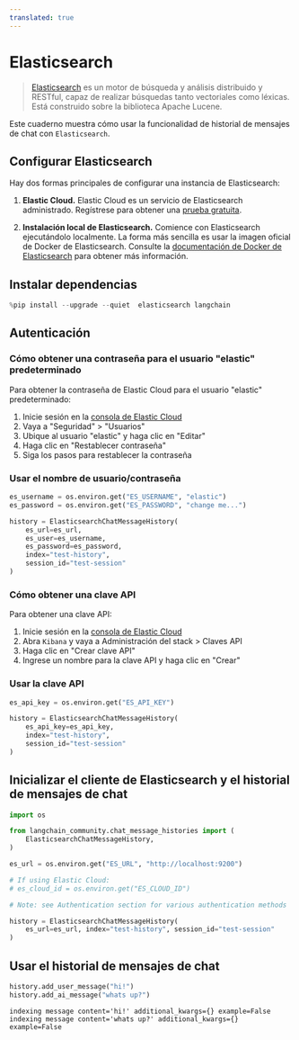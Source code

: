 ```yaml
---
translated: true
---
```


# Elasticsearch

>[Elasticsearch](https://www.elastic.co/elasticsearch/) es un motor de búsqueda y análisis distribuido y RESTful, capaz de realizar búsquedas tanto vectoriales como léxicas. Está construido sobre la biblioteca Apache Lucene.

Este cuaderno muestra cómo usar la funcionalidad de historial de mensajes de chat con `Elasticsearch`.

## Configurar Elasticsearch

Hay dos formas principales de configurar una instancia de Elasticsearch:

1. **Elastic Cloud.** Elastic Cloud es un servicio de Elasticsearch administrado. Regístrese para obtener una [prueba gratuita](https://cloud.elastic.co/registration?storm=langchain-notebook).

2. **Instalación local de Elasticsearch.** Comience con Elasticsearch ejecutándolo localmente. La forma más sencilla es usar la imagen oficial de Docker de Elasticsearch. Consulte la [documentación de Docker de Elasticsearch](https://www.elastic.co/guide/en/elasticsearch/reference/current/docker.html) para obtener más información.

## Instalar dependencias

```python
%pip install --upgrade --quiet  elasticsearch langchain
```

## Autenticación

### Cómo obtener una contraseña para el usuario "elastic" predeterminado

Para obtener la contraseña de Elastic Cloud para el usuario "elastic" predeterminado:
1. Inicie sesión en la [consola de Elastic Cloud](https://cloud.elastic.co)
2. Vaya a "Seguridad" > "Usuarios"
3. Ubique al usuario "elastic" y haga clic en "Editar"
4. Haga clic en "Restablecer contraseña"
5. Siga los pasos para restablecer la contraseña

### Usar el nombre de usuario/contraseña

```python
es_username = os.environ.get("ES_USERNAME", "elastic")
es_password = os.environ.get("ES_PASSWORD", "change me...")

history = ElasticsearchChatMessageHistory(
    es_url=es_url,
    es_user=es_username,
    es_password=es_password,
    index="test-history",
    session_id="test-session"
)
```

### Cómo obtener una clave API

Para obtener una clave API:
1. Inicie sesión en la [consola de Elastic Cloud](https://cloud.elastic.co)
2. Abra `Kibana` y vaya a Administración del stack > Claves API
3. Haga clic en "Crear clave API"
4. Ingrese un nombre para la clave API y haga clic en "Crear"

### Usar la clave API

```python
es_api_key = os.environ.get("ES_API_KEY")

history = ElasticsearchChatMessageHistory(
    es_api_key=es_api_key,
    index="test-history",
    session_id="test-session"
)
```

## Inicializar el cliente de Elasticsearch y el historial de mensajes de chat

```python
import os

from langchain_community.chat_message_histories import (
    ElasticsearchChatMessageHistory,
)

es_url = os.environ.get("ES_URL", "http://localhost:9200")

# If using Elastic Cloud:
# es_cloud_id = os.environ.get("ES_CLOUD_ID")

# Note: see Authentication section for various authentication methods

history = ElasticsearchChatMessageHistory(
    es_url=es_url, index="test-history", session_id="test-session"
)
```

## Usar el historial de mensajes de chat

```python
history.add_user_message("hi!")
history.add_ai_message("whats up?")
```

```output
indexing message content='hi!' additional_kwargs={} example=False
indexing message content='whats up?' additional_kwargs={} example=False
```
